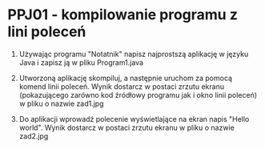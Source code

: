 # PPJ01 - kompilowanie programu z lini poleceń

1. Używając programu "Notatnik" napisz najprostszą aplikację w języku Java i zapisz ją w pliku Program1.java

2. Utworzoną aplikację skompiluj, a następnie uruchom za pomocą komend linii poleceń. Wynik dostarcz w postaci zrzutu ekranu (pokazującego zarówno kod źródłowy programu jak i okno linii poleceń) w pliku o nazwie zad1.jpg

3. Do aplikacji wprowadź polecenie wyświetlające na ekran napis "Hello world". Wynik dostarcz w postaci zrzutu ekranu w pliku o nazwie zad2.jpg
